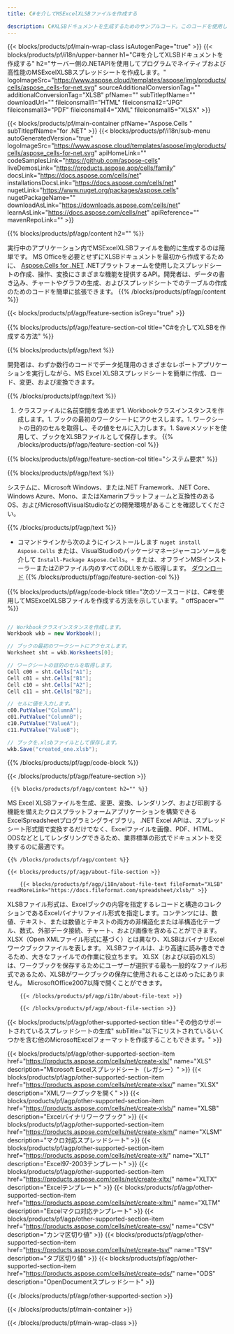 ```yaml
---
title: C#を介してMSExcelXLSBファイルを作成する 

description: C#XLSBドキュメントを生成するためのサンプルコード。このコードを使用して、VB .NET、Asp .NET、または任意の.NETベースのアプリケーション内にMSExcelXLSBファイルを作成します。
---
```

{{< blocks/products/pf/main-wrap-class isAutogenPage="true" >}}
{{< blocks/products/pf/i18n/upper-banner h1="C#を介してXLSBドキュメントを作成する" h2="サーバー側の.NETAPIを使用してプログラムでネイティブおよび高性能のMSExcelXLSBスプレッドシートを作成します。" logoImageSrc="https://www.aspose.cloud/templates/aspose/img/products/cells/aspose_cells-for-net.svg" sourceAdditionalConversionTag="" additionalConversionTag="XLSB" pfName="" subTitlepfName="" downloadUrl="" fileiconsmall1="HTML" fileiconsmall2="JPG" fileiconsmall3="PDF" fileiconsmall4="XML" fileiconsmall5="XLSX" >}}

{{< blocks/products/pf/main-container pfName="Aspose.Cells " subTitlepfName="for .NET" >}}
{{< blocks/products/pf/i18n/sub-menu autoGeneratedVersion="true" logoImageSrc="https://www.aspose.cloud/templates/aspose/img/products/cells/aspose_cells-for-net.svg" apiHomeLink="" codeSamplesLink="https://github.com/aspose-cells" liveDemosLink="https://products.aspose.app/cells/family" docsLink="https://docs.aspose.com/cells/net" installationsDocsLink="https://docs.aspose.com/cells/net" nugetLink="https://www.nuget.org/packages/aspose.cells" nugetPackageName="" downloadAsLink="https://downloads.aspose.com/cells/net" learnAsLink="https://docs.aspose.com/cells/net" apiReference="" mavenRepoLink="" >}}

{{% blocks/products/pf/agp/content h2="" %}}

 実行中のアプリケーション内でMSExcelXLSBファイルを動的に生成するのは簡単です。 MS Officeを必要とせずにXLSBドキュメントを最初から作成するために、
 [Aspose.Cells for .NET](https://products.aspose.com/cells/net) 
 .NETプラットフォームを使用したスプレッドシートの作成、操作、変換にさまざまな機能を提供するAPI。開発者は、データの書き込み、チャートやグラフの生成、およびスプレッドシートでのテーブルの作成のためのコードを簡単に拡張できます。
{{% /blocks/products/pf/agp/content %}}

{{< blocks/products/pf/agp/feature-section isGrey="true" >}}

{{% blocks/products/pf/agp/feature-section-col title="C#を介してXLSBを作成する方法" %}}

{{% blocks/products/pf/agp/text %}}

 開発者は、わずか数行のコードでデータ処理用のさまざまなレポートアプリケーションを実行しながら、MS Excel XLSBスプレッドシートを簡単に作成、ロード、変更、および変換できます。

{{% /blocks/products/pf/agp/text %}}

1. クラスファイルに名前空間を含めます1. Workbookクラスインスタンスを作成します。1. ブックの最初のワークシートにアクセスします。1. ワークシートの目的のセルを取得し、その値をセルに入力します。1. Saveメソッドを使用して、ブックをXLSBファイルとして保存します。
{{% /blocks/products/pf/agp/feature-section-col %}}

{{% blocks/products/pf/agp/feature-section-col title="システム要求" %}}

{{% blocks/products/pf/agp/text %}}

 システムに、Microsoft Windows、または.NET Framework、.NET Core、Windows Azure、Mono、またはXamarinプラットフォームと互換性のあるOS、およびMicrosoftVisualStudioなどの開発環境があることを確認してください。 

{{% /blocks/products/pf/agp/text %}}

- コマンドラインから次のようにインストールします <code>nuget install Aspose.Cells</code> または、VisualStudioのパッケージマネージャーコンソールを介して <code>Install-Package Aspose.Cells</code>。- または、オフラインMSIインストーラーまたはZIPファイル内のすべてのDLLをから取得します。 <a href="https://downloads.aspose.com/cells/net">ダウンロード</a>
{{% /blocks/products/pf/agp/feature-section-col %}}

{{% blocks/products/pf/agp/code-block title="次のソースコードは、C#を使用してMSExcelXLSBファイルを作成する方法を示しています。" offSpacer="" %}}

```cs

// Workbookクラスインスタンスを作成します。
Workbook wkb = new Workbook();

// ブックの最初のワークシートにアクセスします。
Worksheet sht = wkb.Worksheets[0];

// ワークシートの目的のセルを取得します。
Cell c00 = sht.Cells["A1"];
Cell c01 = sht.Cells["B1"];
Cell c10 = sht.Cells["A2"];
Cell c11 = sht.Cells["B2"];

// セルに値を入力します。
c00.PutValue("ColumnA");
c01.PutValue("ColumnB");
c10.PutValue("ValueA");
c11.PutValue("ValueB");

// ブックを.xlsbファイルとして保存します。
wkb.Save("created_one.xlsb");


```

{{% /blocks/products/pf/agp/code-block %}}

{{< /blocks/products/pf/agp/feature-section >}}

<!-- aboutfile Starts -->

     
     {{% blocks/products/pf/agp/content h2="" %}}

 MS Excel XLSBファイルを生成、変更、変換、レンダリング、および印刷する機能を備えたクロスプラットフォームアプリケーションを構築できるExcelSpreadsheetプログラミングライブラリ。 .NET Excel APIは、スプレッドシート形式間で変換するだけでなく、Excelファイルを画像、PDF、HTML、ODSなどとしてレンダリングできるため、業界標準の形式でドキュメントを交換するのに最適です。

    {{% /blocks/products/pf/agp/content %}}

    {{< blocks/products/pf/agp/about-file-section >}}

        {{< blocks/products/pf/agp/i18n/about-file-text fileFormat="XLSB" readMoreLink="https://docs.fileformat.com/spreadsheet/xlsb/" >}}
XLSBファイル形式は、Excelブックの内容を指定するレコードと構造のコレクションであるExcelバイナリファイル形式を指定します。コンテンツには、数値、テキスト、または数値とテキストの両方の非構造化または半構造化テーブル、数式、外部データ接続、チャート、および画像を含めることができます。 XLSX（Open XMLファイル形式に基づく）とは異なり、XLSBはバイナリExcelワークブックファイルを表します。 XLSBファイルは、より高速に読み書きできるため、大きなファイルでの作業に役立ちます。 XLSX（および以前のXLS）は、ワークブックを保存するためにユーザーが選択する最も一般的なファイル形式であるため、XLSBがワークブックの保存に使用されることはめったにありません。 MicrosoftOffice2007以降で開くことができます。

        {{< /blocks/products/pf/agp/i18n/about-file-text >}}

        {{< /blocks/products/pf/agp/about-file-section >}}

          

<!-- aboutfile Ends -->

{{< blocks/products/pf/agp/other-supported-section title="その他のサポートされているスプレッドシートの生成" subTitle="以下にリストされているいくつかを含む他のMicrosoftExcelフォーマットを作成することもできます。" >}}

{{< blocks/products/pf/agp/other-supported-section-item href="https://products.aspose.com/cells/net/create-xls/" name="XLS" description="Microsoft Excelスプレッドシート（レガシー）" >}} 
{{< blocks/products/pf/agp/other-supported-section-item href="https://products.aspose.com/cells/net/create-xlsx/" name="XLSX" description="XMLワークブックを開く" >}} 
{{< blocks/products/pf/agp/other-supported-section-item href="https://products.aspose.com/cells/net/create-xlsb/" name="XLSB" description="Excelバイナリワークブック" >}} 
{{< blocks/products/pf/agp/other-supported-section-item href="https://products.aspose.com/cells/net/create-xlsm/" name="XLSM" description="マクロ対応スプレッドシート" >}} 
{{< blocks/products/pf/agp/other-supported-section-item href="https://products.aspose.com/cells/net/create-xlt/" name="XLT" description="Excel97-2003テンプレート" >}} 
{{< blocks/products/pf/agp/other-supported-section-item href="https://products.aspose.com/cells/net/create-xltx/" name="XLTX" description="Excelテンプレート" >}} 
{{< blocks/products/pf/agp/other-supported-section-item href="https://products.aspose.com/cells/net/create-xltm/" name="XLTM" description="Excelマクロ対応テンプレート" >}} 
{{< blocks/products/pf/agp/other-supported-section-item href="https://products.aspose.com/cells/net/create-csv/" name="CSV" description="カンマ区切り値" >}} 
{{< blocks/products/pf/agp/other-supported-section-item href="https://products.aspose.com/cells/net/create-tsv/" name="TSV" description="タブ区切り値" >}} 
{{< blocks/products/pf/agp/other-supported-section-item href="https://products.aspose.com/cells/net/create-ods/" name="ODS" description="OpenDocumentスプレッドシート" >}} 

{{< /blocks/products/pf/agp/other-supported-section >}}

{{< /blocks/products/pf/main-container >}}
    
{{< /blocks/products/pf/main-wrap-class >}}

